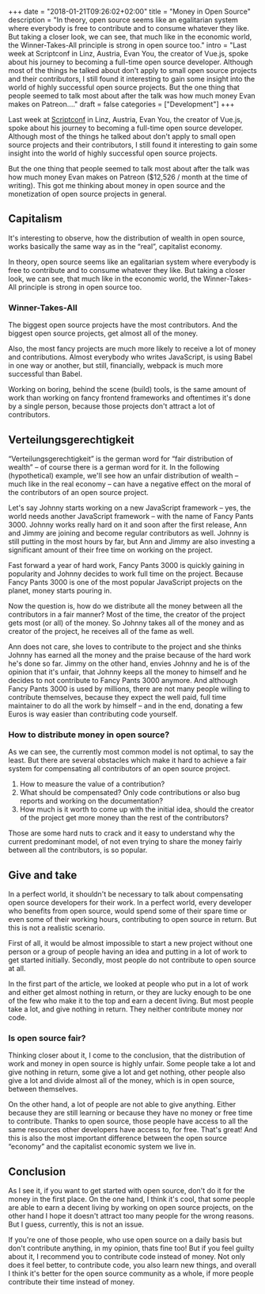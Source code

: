 +++
date = "2018-01-21T09:26:02+02:00"
title = "Money in Open Source"
description = "In theory, open source seems like an egalitarian system where everybody is free to contribute and to consume whatever they like. But taking a closer look, we can see, that much like in the economic world, the Winner-Takes-All principle is strong in open source too."
intro = "Last week at Scriptconf in Linz, Austria, Evan You, the creator of Vue.js, spoke about his journey to becoming a full-time open source developer. Although most of the things he talked about don't apply to small open source projects and their contributors, I still found it interesting to gain some insight into the world of highly successful open source projects. But the one thing that people seemed to talk most about after the talk was how much money Evan makes on Patreon...."
draft = false
categories = ["Development"]
+++

Last week at [Scriptconf](https://scriptconf.org/speakers) in Linz, Austria, Evan You, the creator of Vue.js, spoke about his journey to becoming a full-time open source developer. Although most of the things he talked about don't apply to small open source projects and their contributors, I still found it interesting to gain some insight into the world of highly successful open source projects.

But the one thing that people seemed to talk most about after the talk was how much money Evan makes on Patreon ($12,526 / month at the time of writing). This got me thinking about money in open source and the monetization of open source projects in general.

## Capitalism

It's interesting to observe, how the distribution of wealth in open source, works basically the same way as in the “real”, capitalist economy.

In theory, open source seems like an egalitarian system where everybody is free to contribute and to consume whatever they like. But taking a closer look, we can see, that much like in the economic world, the Winner-Takes-All principle is strong in open source too.

### Winner-Takes-All

The biggest open source projects have the most contributors. And the biggest open source projects, get almost all of the money.

Also, the most fancy projects are much more likely to receive a lot of money and contributions. Almost everybody who writes JavaScript, is using Babel in one way or another, but still, financially, webpack is much more successful than Babel.

Working on boring, behind the scene (build) tools, is the same amount of work than working on fancy frontend frameworks and oftentimes it's done by a single person, because those projects don't attract a lot of contributors.

## Verteilungsgerechtigkeit

“Verteilungsgerechtigkeit” is the german word for “fair distribution of wealth” – of course there is a german word for it. In the following (hypothetical) example, we'll see how an unfair distribution of wealth – much like in the real economy – can have a negative effect on the moral of the contributors of an open source project.

Let's say Johnny starts working on a new JavaScript framework – yes, the world needs another JavaScript framework – with the name of Fancy Pants 3000. Johnny works really hard on it and soon after the first release, Ann and Jimmy are joining and become regular contributors as well. Johnny is still putting in the most hours by far, but Ann and Jimmy are also investing a significant amount of their free time on working on the project.

Fast forward a year of hard work, Fancy Pants 3000 is quickly gaining in popularity and Johnny decides to work full time on the project. Because Fancy Pants 3000 is one of the most popular JavaScript projects on the planet, money starts pouring in.

Now the question is, how do we distribute all the money between all the contributors in a fair manner? Most of the time, the creator of the project gets most (or all) of the money. So Johnny takes all of the money and as creator of the project, he receives all of the fame as well.

Ann does not care, she loves to contribute to the project and she thinks Johnny has earned all the money and the praise because of the hard work he's done so far. Jimmy on the other hand, envies Johnny and he is of the opinion that it's unfair, that Johnny keeps all the money to himself and he decides to not contribute to Fancy Pants 3000 anymore. And although Fancy Pants 3000 is used by millions, there are not many people willing to contribute themselves, because they expect the well paid, full time maintainer to do all the work by himself – and in the end, donating a few Euros is way easier than contributing code yourself.

### How to distribute money in open source?

As we can see, the currently most common model is not optimal, to say the least. But there are several obstacles which make it hard to achieve a fair system for compensating all contributors of an open source project.

1. How to measure the value of a contribution?
2. What should be compensated? Only code contributions or also bug reports and working on the documentation?
3. How much is it worth to come up with the initial idea, should the creator of the project get more money than the rest of the contributors?

Those are some hard nuts to crack and it easy to understand why the current predominant model, of not even trying to share the money fairly between all the contributors, is so popular.

## Give and take

In a perfect world, it shouldn't be necessary to talk about compensating open source developers for their work. In a perfect world, every developer who benefits from open source, would spend some of their spare time or even some of their working hours, contributing to open source in return. But this is not a realistic scenario.

First of all, it would be almost impossible to start a new project without one person or a group of people having an idea and putting in a lot of work to get started initially. Secondly, most people do not contribute to open source at all.

In the first part of the article, we looked at people who put in a lot of work and either get almost nothing in return, or they are lucky enough to be one of the few who make it to the top and earn a decent living. But most people take a lot, and give nothing in return. They neither contribute money nor code.

### Is open source fair?

Thinking closer about it, I come to the conclusion, that the distribution of work and money in open source is highly unfair. Some people take a lot and give nothing in return, some give a lot and get nothing, other people also give a lot and divide almost all of the money, which is in open source, between themselves.

On the other hand, a lot of people are not able to give anything. Either because they are still learning or because they have no money or free time to contribute. Thanks to open source, those people have access to all the same resources other developers have access to, for free. That's great! And this is also the most important difference between the open source “economy” and the capitalist economic system we live in.

## Conclusion

As I see it, if you want to get started with open source, don't do it for the money in the first place. On the one hand, I think it's cool, that some people are able to earn a decent living by working on open source projects, on the other hand I hope it doesn't attract too many people for the wrong reasons. But I guess, currently, this is not an issue.

If you're one of those people, who use open source on a daily basis but don't contribute anything, in my opinion, thats fine too! But if you feel guilty about it, I recommend you to contribute code instead of money. Not only does it feel better, to contribute code, you also learn new things, and overall I think it's better for the open source community as a whole, if more people contribute their time instead of money.
